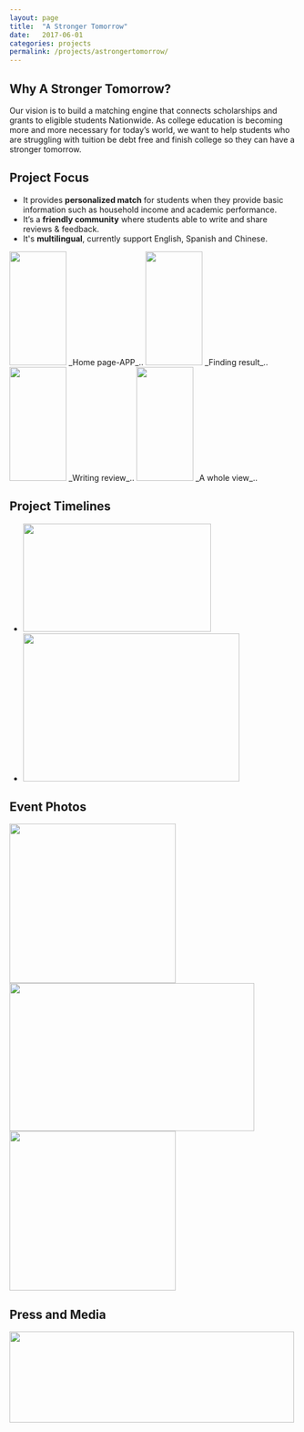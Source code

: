 ```yaml
---
layout: page
title:  "A Stronger Tomorrow"
date:   2017-06-01
categories: projects
permalink: /projects/astrongertomorrow/
---
```


## Why A Stronger Tomorrow?
Our vision is to build a matching engine that connects scholarships and grants to eligible students Nationwide. 
As college education is becoming more and more necessary for today’s world, we want to help students who are struggling with tuition be debt free and finish college so they can have a stronger tomorrow. 

## Project Focus
*  It provides **personalized match** for students when they provide basic information such as household income and academic performance.
*  It’s a **friendly community** where students able to write and share reviews & feedback.
*  It's **multilingual**, currently support English, Spanish and Chinese.

<img src="{{ site.baseurl }}/assets/img/projects/ast/homepagedemo.gif" width="100px" height="200px" />
_Home page-APP_..
<img src="{{ site.baseurl }}/assets/img/projects/ast/resultpagedemo.gif" width="100px" height="200px" />
_Finding result_..
<img src="{{ site.baseurl }}/assets/img/projects/ast/tipsdemo.gif" width="100px" height="200px" />
_Writing review_..
<img src="{{ site.baseurl }}/assets/img/projects/ast/detaildemo.gif" width="100px" height="200px" />
_A whole view_..

## Project Timelines
* <img src="{{ site.baseurl }}/assets/img/projects/ast/Project timeline1.png" width="330px" height="190px" />
* <img src="{{ site.baseurl }}/assets/img/projects/ast/Project timeline2.png" width="380px" height="260px" />

## Event Photos 
<img src="{{ site.baseurl }}/assets/img/projects/ast/withClinton&GovernorCuomo0412.jpg" width="292px" height="280px" />
<img src="{{ site.baseurl }}/assets/img/projects/ast/BoardofTrustees meeting with President-Instagram.png" width="430px" height="260px" />
<img src="{{ site.baseurl }}/assets/img/projects/ast/scoopnest.png" width="292px" height="280px" />

## Press and Media
<img src="{{ site.baseurl }}/assets/img/projects/ast/Press&media.png" width="500px" height="160px" />
